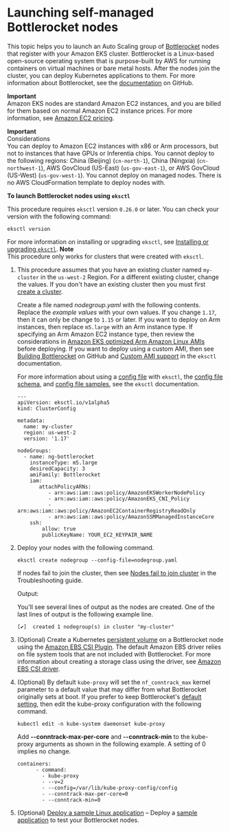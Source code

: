 # Launching self\-managed Bottlerocket nodes<a name="launch-node-bottlerocket"></a>

This topic helps you to launch an Auto Scaling group of [Bottlerocket](http://aws.amazon.com/bottlerocket/) nodes that register with your Amazon EKS cluster\. Bottlerocket is a Linux\-based open\-source operating system that is purpose\-built by AWS for running containers on virtual machines or bare metal hosts\. After the nodes join the cluster, you can deploy Kubernetes applications to them\. For more information about Bottlerocket, see the [documentation](https://github.com/bottlerocket-os/bottlerocket/blob/develop/README.md) on GitHub\.

**Important**  
Amazon EKS nodes are standard Amazon EC2 instances, and you are billed for them based on normal Amazon EC2 instance prices\. For more information, see [Amazon EC2 pricing](https://aws.amazon.com/ec2/pricing/)\.

**Important**  
Considerations  
You can deploy to Amazon EC2 instances with x86 or Arm processors, but not to instances that have GPUs or Inferentia chips\.
You cannot deploy to the following regions: China \(Beijing\) \(`cn-north-1`\), China \(Ningxia\) \(`cn-northwest-1`\), AWS GovCloud \(US\-East\) \(`us-gov-east-1`\), or AWS GovCloud \(US\-West\) \(`us-gov-west-1`\)\.
You cannot deploy on managed nodes\.
There is no AWS CloudFormation template to deploy nodes with\.

**To launch Bottlerocket nodes using `eksctl`**

This procedure requires `eksctl` version `0.26.0` or later\. You can check your version with the following command:

```
eksctl version
```

For more information on installing or upgrading `eksctl`, see [Installing or upgrading `eksctl`](eksctl.md#installing-eksctl)\.
**Note**  
This procedure only works for clusters that were created with `eksctl`\.

1. This procedure assumes that you have an existing cluster named `my-cluster` in the `us-west-2` Region\. For a different existing cluster, change the values\. If you don't have an existing cluster then you must first [create a cluster](create-cluster.md)\.

   Create a file named *nodegroup\.yaml* with the following contents\. Replace the *example values* with your own values\. If you change `1.17`, then it can only be change to `1.15` or later\. If you want to deploy on Arm instances, then replace `m5.large` with an Arm instance type\. If specifying an Arm Amazon EC2 instance type, then review the considerations in [Amazon EKS optimized Arm Amazon Linux AMIs](eks-optimized-ami.md#arm-ami) before deploying\. If you want to deploy using a custom AMI, then see [Building Bottlerocket](https://github.com/bottlerocket-os/bottlerocket/blob/develop/BUILDING.md) on GitHub and [Custom AMI support](https://eksctl.io/usage/custom-ami-support/) in the `eksctl` documentation\.

   For more information about using a [config file](https://eksctl.io/usage/managing-nodegroups/#creating-a-nodegroup-from-a-config-file) with `eksctl`, the [config file schema](https://eksctl.io/usage/schema/), and [config file samples](https://github.com/weaveworks/eksctl/tree/master/examples), see the `eksctl` documentation\.

   ```
   ---
   apiVersion: eksctl.io/v1alpha5
   kind: ClusterConfig
   
   metadata:
     name: my-cluster
     region: us-west-2
     version: '1.17'
   
   nodeGroups:
     - name: ng-bottlerocket
       instanceType: m5.large
       desiredCapacity: 3
       amiFamily: Bottlerocket
       iam:
          attachPolicyARNs:
             - arn:aws:iam::aws:policy/AmazonEKSWorkerNodePolicy
             - arn:aws:iam::aws:policy/AmazonEKS_CNI_Policy
             - arn:aws:iam::aws:policy/AmazonEC2ContainerRegistryReadOnly
             - arn:aws:iam::aws:policy/AmazonSSMManagedInstanceCore
       ssh:
           allow: true
           publicKeyName: YOUR_EC2_KEYPAIR_NAME
   ```

1. Deploy your nodes with the following command\.

   ```
   eksctl create nodegroup --config-file=nodegroup.yaml
   ```

   If nodes fail to join the cluster, then see [Nodes fail to join cluster](troubleshooting.md#worker-node-fail) in the Troubleshooting guide\.

   Output:

   You'll see several lines of output as the nodes are created\. One of the last lines of output is the following example line\.

   ```
   [✔]  created 1 nodegroup(s) in cluster "my-cluster"
   ```

1. \(Optional\) Create a Kubernetes [persistent volume](https://kubernetes.io/docs/concepts/storage/persistent-volumes/) on a Bottlerocket node using the [Amazon EBS CSI Plugin](https://github.com/kubernetes-sigs/aws-ebs-csi-driver)\. The default Amazon EBS driver relies on file system tools that are not included with Bottlerocket\. For more information about creating a storage class using the driver, see [Amazon EBS CSI driver](ebs-csi.md)\.

1. \(Optional\) By default `kube-proxy` will set the `nf_conntrack_max` kernel parameter to a default value that may differ from what Bottlerocket originally sets at boot\. If you prefer to keep Bottlerocket's [default setting](https://github.com/bottlerocket-os/bottlerocket/blob/develop/packages/release/release-sysctl.conf), then edit the kube\-proxy configuration with the following command\.

   ```
   kubectl edit -n kube-system daemonset kube-proxy
   ```

   Add **\-\-conntrack\-max\-per\-core** and **\-\-conntrack\-min** to the kube\-proxy arguments as shown in the following example\. A setting of 0 implies no change\.

   ```
   containers:
         - command:
           - kube-proxy
           - --v=2
           - --config=/var/lib/kube-proxy-config/config
           - --conntrack-max-per-core=0
           - --conntrack-min=0
   ```

1. \(Optional\) [Deploy a sample Linux application](sample-deployment.md) – Deploy a [sample application](sample-deployment.md) to test your Bottlerocket nodes\.